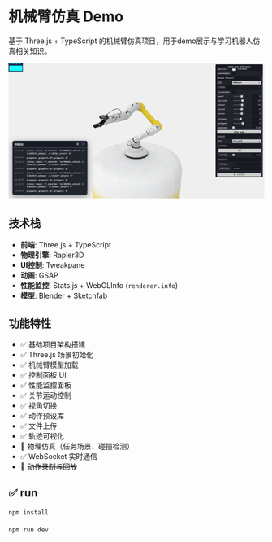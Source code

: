 # 机械臂仿真 Demo

基于 Three.js + TypeScript 的机械臂仿真项目，用于demo展示与学习机器人仿真相关知识。

![机械臂仿真效果预览](./preview.png)

## 技术栈

- **前端**: Three.js + TypeScript
- **物理引擎**: Rapier3D
- **UI控制**: Tweakpane
- **动画**: GSAP
- **性能监控**: Stats.js + WebGLInfo (`renderer.info`)
- **模型**: Blender + [Sketchfab](https://skfb.ly/oOSqr)

## 功能特性

- ✅ 基础项目架构搭建
- ✅ Three.js 场景初始化
- ✅ 机械臂模型加载
- ✅ 控制面板 UI
- ✅ 性能监控面板
- ✅ 关节运动控制
- ✅ 视角切换
- ✅ 动作预设库
- ✅ 文件上传
- ✅ 轨迹可视化
- 🔄 物理仿真（任务场景、碰撞检测）
- ✅ WebSocket 实时通信
- 🔄 ~~动作录制与回放~~

## ✅ run

```bash
npm install

npm run dev
```
